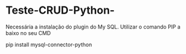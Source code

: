 # Teste-CRUD-Python-

Necessária a instalação do plugin do My SQL.
Utilizar o comando PIP a baixo no seu CMD

pip install mysql-connector-python

